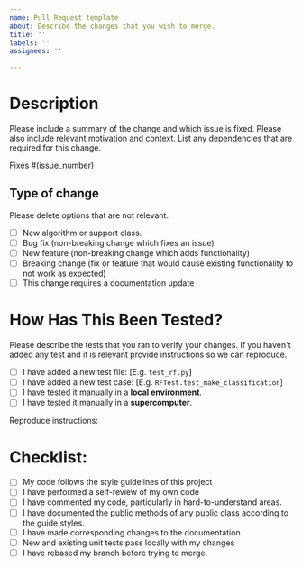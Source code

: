 ```yaml
---
name: Pull Request template
about: Describe the changes that you wish to merge.
title: ''
labels: ''
assignees: ''

---
```


# Description

Please include a summary of the change and which issue is fixed. Please also include relevant motivation and context. List any dependencies that are required for this change.

Fixes #(issue_number)

## Type of change

Please delete options that are not relevant.

- [ ] New algorithm or support class.
- [ ] Bug fix (non-breaking change which fixes an issue)
- [ ] New feature (non-breaking change which adds functionality)
- [ ] Breaking change (fix or feature that would cause existing functionality to not work as expected)
- [ ] This change requires a documentation update

# How Has This Been Tested?

Please describe the tests that you ran to verify your changes. If you haven't added any test and it is relevant provide instructions so we can reproduce.

- [ ] I have added a new test file: [E.g. `test_rf.py`]
- [ ] I have added a new test case: [E.g. `RFTest.test_make_classification`]
- [ ] I have tested it manually in a **local environment**.
- [ ] I have tested it manually in a **supercomputer**.

Reproduce instructions:

# Checklist:

- [ ] My code follows the style guidelines of this project
- [ ] I have performed a self-review of my own code
- [ ] I have commented my code, particularly in hard-to-understand areas.
- [ ] I have documented the public methods of any public class according to the guide styles. 
- [ ] I have made corresponding changes to the documentation
- [ ] New and existing unit tests pass locally with my changes
- [ ] I have rebased my branch before trying to merge.
